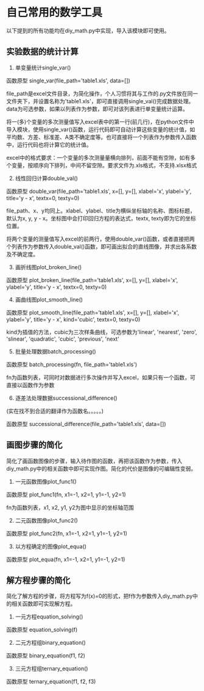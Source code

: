 # 自己常用的数学工具

以下提到的所有功能均在diy_math.py中实现，导入该模块即可使用。

## 实验数据的统计计算
1. 单变量统计single_var()
  
  函数原型 single_var(file_path='table1.xls', data=[])
  
  file_path是excel文件目录，为简化操作，个人习惯将其与工作的.py文件放在同一文件夹下，并设置名称为'table1.xls'，即可直接调用single_val()完成数据处理。data为可选参数，如果以列表作为参数，即可对该列表进行单变量统计运算。

  将一(多)个变量的多次测量值写入excel表中的第一行(前几行)，在python文件中导入模块，使用single_var()函数，运行代码即可自动计算这些变量的统计值，如平均数、方差、标准差、A类不确定度等。也可直接将一个列表作为参数传入函数中，运行代码也将计算它的统计值。
  
  excel中的格式要求：一个变量的多次测量量横向排列，前面不能有空隙，如有多个变量，按顺序向下排列，中间不留空隙。要求文件为.xls格式，不支持.xlsx格式

2. 线性回归计算double_val()

  函数原型 double_var(file_path='table1.xls', x=[], y=[], xlabel='x', ylabel='y', title='y - x', textx=0, texty=0)
  
  file_path、x、y均同上。xlabel、ylabel、title为横纵坐标轴的名称、图标标题，默认为x, y, y - x。坐标图中会打印回归方程的表达式，textx, texty即为它的坐标位置。

  将两个变量的测量值写入excel的前两行，使用double_var()函数，或者直接把两个列表作为参数传入double_val()函数，即可画出拟合的直线图像，并求出各系数及不确定度。

3. 画折线图plot_broken_line()

  函数原型 plot_broken_line(file_path='table1.xls', x=[], y=[], xlabel='x', ylabel='y', title='y - x', textx=0, texty=0)

4. 画曲线图plot_smooth_line()

  函数原型 plot_smooth_line(file_path='table1.xls', x=[], y=[], xlabel='x', ylabel='y', title='y - x', kind='cubic', textx=0, texty=0)
  
  kind为插值的方法，cubic为三次样条曲线，可选参数为'linear', 'nearest', 'zero', 'slinear', 'quadratic', 'cubic', 'previous', 'next'


5. 批量处理数据batch_processing()

  函数原型 batch_processing(fn, file_path='table1.xls')
  
  fn为函数列表，可同时对数据进行多次操作并写入excel，如果只有一个函数，可直接以函数作为参数

6. 逐差法处理数据successional_difference()

  (实在找不到合适的翻译作为函数名。。。。。)
  
  函数原型 successional_difference(file_path='table1.xls', data=[])

## 画图步骤的简化

  简化了画函数图像的步骤，输入待作图的函数，再把该函数作为参数，传入diy_math.py中的相关函数中即可实现作图。简化的代价是图像的可编辑性变弱。
  
1. 一元函数图像plot_func1()
  
  函数原型 plot_func1(fn, x1=-1, x2=1, y1=-1, y2=1)
  
  fn为函数列表，x1, x2, y1, y2为图中显示的坐标轴范围

2. 二元函数图像plot_func2()
  
  函数原型 plot_func2(fn, x1=-1, x2=1, y1=-1, y2=1)

3. 以方程确定的图像plot_equa()
  
  函数原型 plot_equa(fn, x1=-1, x2=1, y1=-1, y2=1)

## 解方程步骤的简化

  简化了解方程的步骤，将方程写为f(x)=0的形式，把f作为参数传入diy_math.py中的相关函数即可实现解方程。

1. 一元方程equation_solving()

  函数原型 equation_solving(f)

2. 二元方程组binary_equation()

  函数原型 binary_equation(f1, f2)

3. 三元方程组ternary_equation()

  函数原型 ternary_equation(f1, f2, f3)
